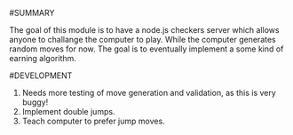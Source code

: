 #SUMMARY

The goal of this module is to have a node.js checkers server which allows anyone to challange the computer to play.  While the computer generates random moves for now. The goal is to eventually implement a some kind of earning algorithm.

#DEVELOPMENT
1. Needs more testing of move generation and validation, as this is very buggy!
2. Implement double jumps.
3. Teach computer to prefer jump moves.
